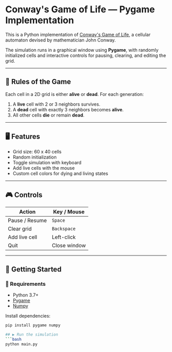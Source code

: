 # Conway's Game of Life — Pygame Implementation

This is a Python implementation of [Conway's Game of Life](https://en.wikipedia.org/wiki/Conway%27s_Game_of_Life), a cellular automaton devised by mathematician John Conway.

The simulation runs in a graphical window using **Pygame**, with randomly initialized cells and interactive controls for pausing, clearing, and editing the grid.

---

## 🧬 Rules of the Game

Each cell in a 2D grid is either **alive** or **dead**. For each generation:

1. A **live** cell with 2 or 3 neighbors survives.
2. A **dead** cell with exactly 3 neighbors becomes **alive**.
3. All other cells **die** or remain **dead**.

---

## 🖥️ Features

- Grid size: 60 x 40 cells
- Random initialization
- Toggle simulation with keyboard
- Add live cells with the mouse
- Custom cell colors for dying and living states

---

## 🎮 Controls

| Action             | Key / Mouse        |
|--------------------|--------------------|
| Pause / Resume     | `Space`            |
| Clear grid         | `Backspace`        |
| Add live cell      | Left-click         |
| Quit               | Close window       |

---

## 🚀 Getting Started

### 🔧 Requirements

- Python 3.7+
- [Pygame](https://www.pygame.org/)
- [Numpy](https://numpy.org/)

Install dependencies:

```bash
pip install pygame numpy

## ▶️ Run the simulation
```bash
python main.py